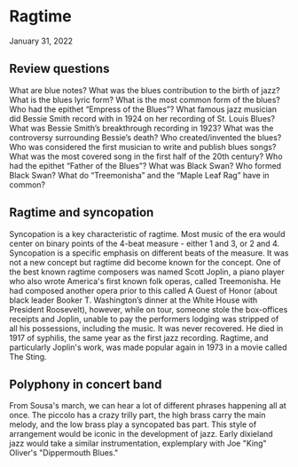 # Ragtime
January 31, 2022

## Review questions
What are blue notes? 
What was the blues contribution to the birth of jazz? 
What is the blues lyric form? 
What is the most common form of the blues? 
Who had the epithet “Empress of the Blues”? 
What famous jazz musician did Bessie Smith record with in 1924 on her recording of St. Louis Blues? 
What was Bessie Smith’s breakthrough recording in 1923? 
What was the controversy surrounding Bessie’s death? 
Who created/invented the blues? 
Who was considered the first musician to write and publish blues songs? 
What was the most covered song in the first half of the 20th century? 
Who had the epithet “Father of the Blues”? 
What was Black Swan? 
Who formed Black Swan? 
What do “Treemonisha” and the “Maple Leaf Rag” have in common?

## Ragtime and syncopation
Syncopation is a key characteristic of ragtime. Most music of the era would center on binary points of the 4-beat measure - either 1 and 3, or 2 and 4. Syncopation is a specific emphasis on different beats of the measure. It was not a new concept but ragtime did become known for the concept. One of the best known ragtime composers was named Scott Joplin, a piano player who also wrote America's first known folk operas, called Treemonisha. He had composed another opera prior to this called A Guest of Honor (about black leader Booker T. Washington’s dinner at the White House with President Roosevelt), however, while on tour, someone stole the box-offices receipts and Joplin, unable to pay the performers lodging was stripped of all his possessions, including the music. It was never recovered. He died in 1917 of syphilis, the same year as the first jazz recording. Ragtime, and particularly Joplin's work, was made popular again in 1973 in a movie called The Sting.

## Polyphony in concert band
From Sousa's march, we can hear a lot of different phrases happening all at once. The piccolo has a crazy trilly part, the high brass carry the main melody, and the low brass play a syncopated bas part. This style of arrangement would be iconic in the development of jazz. Early dixieland jazz would take a similar instrumentation, explemplary with Joe "King" Oliver's "Dippermouth Blues."